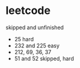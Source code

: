 # leetcode


skipped and unfinished

* 25 hard 
* 232 and 225 easy
* 212, 69, 36, 37
* 51 and 52 skipped, hard 

